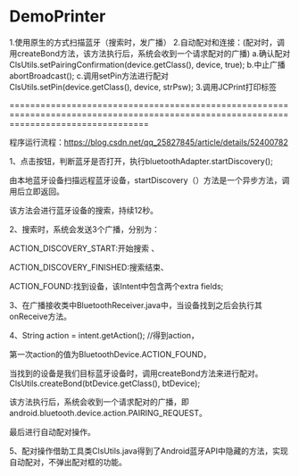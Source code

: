 # DemoPrinter
1.使用原生的方式扫描蓝牙（搜索时，发广播）
2.自动配对和连接：(配对时，调用createBond方法，该方法执行后，系统会收到一个请求配对的广播)
a.确认配对
ClsUtils.setPairingConfirmation(device.getClass(), device, true);
b.中止广播
 abortBroadcast();
c.调用setPin方法进行配对
ClsUtils.setPin(device.getClass(), device, strPsw);
3.调用JCPrint打印标签

=======================================================================================================================================

程序运行流程：https://blog.csdn.net/qq_25827845/article/details/52400782

1、点击按钮，判断蓝牙是否打开，执行bluetoothAdapter.startDiscovery();

由本地蓝牙设备扫描远程蓝牙设备，startDiscovery（）方法是一个异步方法，调用后立即返回。

该方法会进行蓝牙设备的搜索，持续12秒。

2、搜索时，系统会发送3个广播，分别为：

ACTION_DISCOVERY_START:开始搜索 、

ACTION_DISCOVERY_FINISHED:搜索结束、 

ACTION_FOUND:找到设备，该Intent中包含两个extra fields;         

3、在广播接收类中BluetoothReceiver.java中，当设备找到之后会执行其onReceive方法。

4、String action = intent.getAction(); //得到action，

第一次action的值为BluetoothDevice.ACTION_FOUND，

当找到的设备是我们目标蓝牙设备时，调用createBond方法来进行配对。ClsUtils.createBond(btDevice.getClass(), btDevice);

该方法执行后，系统会收到一个请求配对的广播，即android.bluetooth.device.action.PAIRING_REQUEST。

最后进行自动配对操作。

5、配对操作借助工具类ClsUtils.java得到了Android蓝牙API中隐藏的方法，实现自动配对，不弹出配对框的功能。
